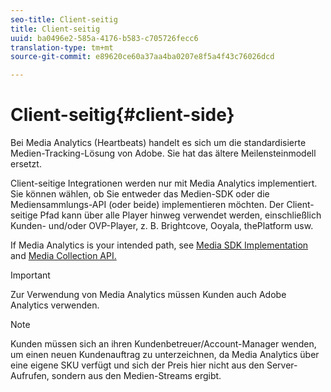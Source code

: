 ```yaml
---
seo-title: Client-seitig
title: Client-seitig
uuid: ba0496e2-585a-4176-b583-c705726fecc6
translation-type: tm+mt
source-git-commit: e89620ce60a37aa4ba0207e8f5a4f43c76026dcd

---
```



# Client-seitig{#client-side}

Bei Media Analytics (Heartbeats) handelt es sich um die standardisierte Medien-Tracking-Lösung von Adobe. Sie hat das ältere Meilensteinmodell ersetzt.

Client-seitige Integrationen werden nur mit Media Analytics implementiert. Sie können wählen, ob Sie entweder das Medien-SDK oder die Mediensammlungs-API (oder beide) implementieren möchten. Der Client-seitige Pfad kann über alle Player hinweg verwendet werden, einschließlich Kunden- und/oder OVP-Player, z. B. Brightcove, Ooyala, thePlatform usw.

If Media Analytics is your intended path, see [Media SDK Implementation](/help/sdk-implement/setup/setup-overview.md) and [Media Collection API.](/help/media-collection-api/mc-api-overview.md)

>[!IMPORTANT]
>
>Zur Verwendung von Media Analytics müssen Kunden auch Adobe Analytics verwenden.

>[!NOTE]
>
>Kunden müssen sich an ihren Kundenbetreuer/Account-Manager wenden, um einen neuen Kundenauftrag zu unterzeichnen, da Media Analytics über eine eigene SKU verfügt und sich der Preis hier nicht aus den Server-Aufrufen, sondern aus den Medien-Streams ergibt.

